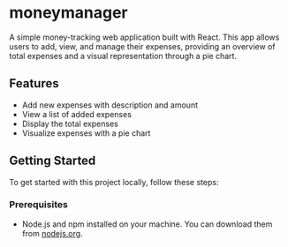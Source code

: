 # moneymanager


A simple money-tracking web application built with React. This app allows users to add, view, and manage their expenses, providing an overview of total expenses and a visual representation through a pie chart.

## Features

- Add new expenses with description and amount
- View a list of added expenses
- Display the total expenses
- Visualize expenses with a pie chart

## Getting Started

To get started with this project locally, follow these steps:

### Prerequisites

- Node.js and npm installed on your machine. You can download them from [nodejs.org](https://nodejs.org/).

